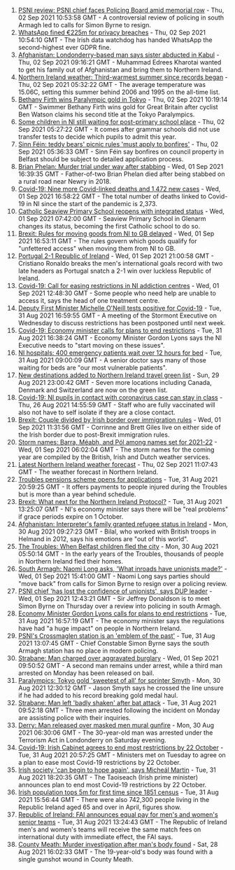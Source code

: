 1. [PSNI review: PSNI chief faces Policing Board amid memorial row](https://www.bbc.co.uk/news/uk-northern-ireland-58414711?at_medium=RSS&at_campaign=KARANGA) - Thu, 02 Sep 2021 10:53:58 GMT - A controversial review of policing in south Armagh led to calls for Simon Byrne to resign.
2. [WhatsApp fined €225m for privacy breaches](https://www.bbc.co.uk/news/technology-58422465?at_medium=RSS&at_campaign=KARANGA) - Thu, 02 Sep 2021 10:54:10 GMT - The Irish data watchdog has handed WhatsApp the second-highest ever GDPR fine.
3. [Afghanistan: Londonderry-based man says sister abducted in Kabul](https://www.bbc.co.uk/news/uk-northern-ireland-foyle-west-58412944?at_medium=RSS&at_campaign=KARANGA) - Thu, 02 Sep 2021 09:16:21 GMT - Muhammad Edrees Kharotai wanted to get his family out of Afghanistan and bring them to Northern Ireland.
4. [Northern Ireland weather: Third-warmest summer since records began](https://www.bbc.co.uk/news/uk-northern-ireland-58414526?at_medium=RSS&at_campaign=KARANGA) - Thu, 02 Sep 2021 05:32:22 GMT - The average temperature was 15.06C, setting this summer behind 2006 and 1995 on the all-time list.
5. [Bethany Firth wins Paralympic gold in Tokyo](https://www.bbc.co.uk/sport/disability-sport/58418019?at_medium=RSS&at_campaign=KARANGA) - Thu, 02 Sep 2021 10:19:14 GMT - Swimmer Bethany Firth wins gold for Great Britain after cyclist Ben Watson claims his second title at the Tokyo Paralympics.
6. [Some children in NI still waiting for post-primary school place](https://www.bbc.co.uk/news/uk-northern-ireland-58414525?at_medium=RSS&at_campaign=KARANGA) - Thu, 02 Sep 2021 05:27:22 GMT - It comes after grammar schools did not use transfer tests to decide which pupils to admit this year.
7. [Sinn Féin: teddy bears' picnic rules 'must apply to bonfires'](https://www.bbc.co.uk/news/uk-northern-ireland-58416732?at_medium=RSS&at_campaign=KARANGA) - Thu, 02 Sep 2021 05:36:33 GMT - Sinn Féin say bonfires on council property in Belfast should be subject to detailed application process.
8. [Brian Phelan: Murder trial under way after stabbing](https://www.bbc.co.uk/news/uk-northern-ireland-58414706?at_medium=RSS&at_campaign=KARANGA) - Wed, 01 Sep 2021 16:39:35 GMT - Father-of-two Brian Phelan died after being stabbed on a rural road near Newry in 2018.
9. [Covid-19: Nine more Covid-linked deaths and 1,472 new cases](https://www.bbc.co.uk/news/uk-northern-ireland-58411405?at_medium=RSS&at_campaign=KARANGA) - Wed, 01 Sep 2021 16:58:22 GMT - The total number of deaths linked to Covid-19 in NI since the start of the pandemic is 2,373.
10. [Catholic Seaview Primary School reopens with integrated status](https://www.bbc.co.uk/news/uk-northern-ireland-58401138?at_medium=RSS&at_campaign=KARANGA) - Wed, 01 Sep 2021 07:42:00 GMT - Seaview Primary School in Glenarm changes its status, becoming the first Catholic school to do so.
11. [Brexit: Rules for moving goods from NI to GB delayed](https://www.bbc.co.uk/news/uk-northern-ireland-58411406?at_medium=RSS&at_campaign=KARANGA) - Wed, 01 Sep 2021 16:53:11 GMT - The rules govern which goods qualify for "unfettered access" when moving them from NI to GB.
12. [Portugal 2-1 Republic of Ireland](https://www.bbc.co.uk/sport/football/58378014?at_medium=RSS&at_campaign=KARANGA) - Wed, 01 Sep 2021 21:00:58 GMT - Cristiano Ronaldo breaks the men's international goals record with two late headers as Portugal snatch a 2-1 win over luckless Republic of Ireland.
13. [Covid-19: Call for easing restrictions in NI addiction centres](https://www.bbc.co.uk/news/uk-northern-ireland-foyle-west-58398845?at_medium=RSS&at_campaign=KARANGA) - Wed, 01 Sep 2021 12:48:30 GMT - Some people who need help are unable to access it, says the head of one treatment centre.
14. [Deputy First Minister Michelle O'Neill tests positive for Covid-19](https://www.bbc.co.uk/news/uk-northern-ireland-58393886?at_medium=RSS&at_campaign=KARANGA) - Tue, 31 Aug 2021 16:59:55 GMT - A meeting of the Stormont Executive on Wednesday to discuss restrictions has been postponed until next week.
15. [Covid-19: Economy minister calls for plans to end restrictions](https://www.bbc.co.uk/news/uk-northern-ireland-58397189?at_medium=RSS&at_campaign=KARANGA) - Tue, 31 Aug 2021 16:38:24 GMT - Economy Minister Gordon Lyons says the NI Executive needs to "start moving on these issues".
16. [NI hospitals: 400 emergency patients wait over 12 hours for bed](https://www.bbc.co.uk/news/uk-northern-ireland-58393877?at_medium=RSS&at_campaign=KARANGA) - Tue, 31 Aug 2021 09:00:09 GMT - A senior doctor says many of those waiting for beds are "our most vulnerable patients".
17. [New destinations added to Northern Ireland travel green list](https://www.bbc.co.uk/news/uk-northern-ireland-58356522?at_medium=RSS&at_campaign=KARANGA) - Sun, 29 Aug 2021 23:00:42 GMT - Seven more locations including Canada, Denmark and Switzerland are now on the green list.
18. [Covid-19: NI pupils in contact with coronavirus case can stay in class](https://www.bbc.co.uk/news/uk-northern-ireland-58342215?at_medium=RSS&at_campaign=KARANGA) - Thu, 26 Aug 2021 14:55:59 GMT - Staff who are fully vaccinated will also not have to self isolate if they are a close contact.
19. [Brexit: Couple divided by Irish border over immigration rules](https://www.bbc.co.uk/news/uk-northern-ireland-58398853?at_medium=RSS&at_campaign=KARANGA) - Wed, 01 Sep 2021 11:31:56 GMT - Corrinne and Brett Giles live on either side of the Irish border due to post-Brexit immigration rules.
20. [Storm names: Barra, Méabh, and Pól among names set for 2021-22](https://www.bbc.co.uk/news/uk-northern-ireland-58334589?at_medium=RSS&at_campaign=KARANGA) - Wed, 01 Sep 2021 06:02:04 GMT - The storm names for the coming year are compiled by the British, Irish and Dutch weather services.
21. [Latest Northern Ireland weather forecast](https://www.bbc.co.uk/news/uk-northern-ireland-26018439?at_medium=RSS&at_campaign=KARANGA) - Thu, 02 Sep 2021 11:07:43 GMT - The weather forecast in Northern Ireland.
22. [Troubles pensions scheme opens for applications](https://www.bbc.co.uk/news/uk-northern-ireland-58388323?at_medium=RSS&at_campaign=KARANGA) - Tue, 31 Aug 2021 20:59:25 GMT - It offers payments to people injured during the Troubles but is more than a year behind schedule.
23. [Brexit: What next for the Northern Ireland Protocol?](https://www.bbc.co.uk/news/uk-northern-ireland-58356075?at_medium=RSS&at_campaign=KARANGA) - Tue, 31 Aug 2021 13:25:07 GMT - NI's economy minister says there will be "real problems" if grace periods expire on 1 October.
24. [Afghanistan: Interpreter's family granted refugee status in Ireland](https://www.bbc.co.uk/news/uk-northern-ireland-58382925?at_medium=RSS&at_campaign=KARANGA) - Mon, 30 Aug 2021 09:27:23 GMT - Bilal, who worked with British troops in Helmand in 2012, says his emotions are "out of this world".
25. [The Troubles: When Belfast children fled the city](https://www.bbc.co.uk/news/uk-northern-ireland-58193536?at_medium=RSS&at_campaign=KARANGA) - Mon, 30 Aug 2021 05:50:14 GMT - In the early years of the Troubles, thousands of people in Northern Ireland fled their homes.
26. [South Armagh: Naomi Long asks, 'What inroads have unionists made?'](https://www.bbc.co.uk/news/uk-northern-ireland-58413907?at_medium=RSS&at_campaign=KARANGA) - Wed, 01 Sep 2021 15:41:00 GMT - Naomi Long says parties should "move back" from calls for Simon Byrne to resign over a policing review.
27. [PSNI chief 'has lost the confidence of unionists', says DUP leader](https://www.bbc.co.uk/news/uk-northern-ireland-58411505?at_medium=RSS&at_campaign=KARANGA) - Wed, 01 Sep 2021 12:43:21 GMT - Sir Jeffrey Donaldson is to meet Simon Byrne on Thursday over a review into policing in south Armagh.
28. [Economy Minister Gordon Lyons calls for plans to end restrictions](https://www.bbc.co.uk/news/uk-northern-ireland-58402233?at_medium=RSS&at_campaign=KARANGA) - Tue, 31 Aug 2021 16:57:19 GMT - The economy minister says the regulations have had "a huge impact" on people in Northern Ireland.
29. [PSNI's Crossmaglen station is an 'emblem of the past'](https://www.bbc.co.uk/news/uk-northern-ireland-58398516?at_medium=RSS&at_campaign=KARANGA) - Tue, 31 Aug 2021 13:07:45 GMT - Chief Constable Simon Byrne says the south Armagh station has no place in modern policing.
30. [Strabane: Man charged over aggravated burglary](https://www.bbc.co.uk/news/uk-northern-ireland-foyle-west-58406975?at_medium=RSS&at_campaign=KARANGA) - Wed, 01 Sep 2021 09:50:52 GMT - A second man remains under arrest, while a third man arrested on Monday has been released on bail.
31. [Paralympics: Tokyo gold 'sweetest of all' for sprinter Smyth](https://www.bbc.co.uk/news/uk-northern-ireland-foyle-west-58382095?at_medium=RSS&at_campaign=KARANGA) - Mon, 30 Aug 2021 12:30:12 GMT - Jason Smyth says he crossed the line unsure if he had added to his record breaking gold medal haul.
32. [Strabane: Man left 'badly shaken' after bat attack](https://www.bbc.co.uk/news/uk-northern-ireland-foyle-west-58395020?at_medium=RSS&at_campaign=KARANGA) - Tue, 31 Aug 2021 09:52:18 GMT - Three men arrested following the incident on Monday are assisting police with their inquiries.
33. [Derry: Man released over masked men mural gunfire](https://www.bbc.co.uk/news/uk-northern-ireland-58382092?at_medium=RSS&at_campaign=KARANGA) - Mon, 30 Aug 2021 06:30:06 GMT - The 30-year-old man was arrested under the Terrorism Act in Londonderry on Saturday evening.
34. [Covid-19: Irish Cabinet agrees to end most restrictions by 22 October](https://www.bbc.co.uk/news/world-europe-58400777?at_medium=RSS&at_campaign=KARANGA) - Tue, 31 Aug 2021 20:57:25 GMT - Ministers met on Tuesday to agree on a plan to ease most Covid-19 restrictions by 22 October.
35. [Irish society 'can begin to hope again', says Micheál Martin](https://www.bbc.co.uk/news/world-europe-58402941?at_medium=RSS&at_campaign=KARANGA) - Tue, 31 Aug 2021 18:20:35 GMT - The Taoiseach (Irish prime minister) announces plan to end most Covid-19 restrictions by 22 October.
36. [Irish population tops 5m for first time since 1851 census](https://www.bbc.co.uk/news/world-europe-58399880?at_medium=RSS&at_campaign=KARANGA) - Tue, 31 Aug 2021 15:56:44 GMT - There were also 742,300 people living in the Republic Ireland aged 65 and over in April, figures show.
37. [Republic of Ireland: FAI announces equal pay for men's and women's senior teams](https://www.bbc.co.uk/sport/football/58385989?at_medium=RSS&at_campaign=KARANGA) - Tue, 31 Aug 2021 13:24:43 GMT - The Republic of Ireland men's and women's teams will receive the same match fees on international duty with immediate effect, the FAI says.
38. [County Meath: Murder investigation after man's body found](https://www.bbc.co.uk/news/world-europe-58371326?at_medium=RSS&at_campaign=KARANGA) - Sat, 28 Aug 2021 16:02:33 GMT - The 19-year-old's body was found with a single gunshot wound in County Meath.
